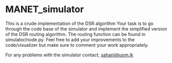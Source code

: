 # MANET_simulator
This is a crude implementation of the DSR algorithm
Your task is to go through the code base of the simulator and implement the simplified version of the DSR routing algorithm. 
The routing function can be found in simulator/node.py. Feel free to add your improvements to the code/visualizer but make sure to 
comment your work appropriately.

For any problems with the simulator contact,
sahanl@uom.lk
